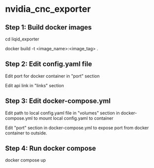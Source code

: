 # nvidia_cnc_exporter

## Step 1: Build docker images
cd liqid_exporter

docker build -t <image_name>:<image_tag> .

## Step 2: Edit config.yaml file
Edit port for docker container in "port" section

Edit api link in "links" section

## Step 3: Edit docker-compose.yml
Edit path to local config.yaml file in "volumes" section in docker-compose.yml to mount local config.yaml to container

Edit "port" section in docker-compose.yml to expose port from docker container to outside.

## Step 4: Run docker compose
docker compose up
